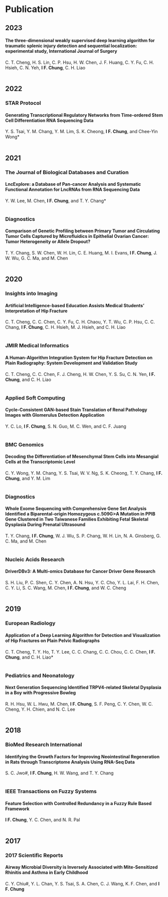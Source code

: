 # Publication
## 2023
#### The three-dimensional weakly supervised deep learning algorithm for traumatic splenic injury detection and sequential localization: experimental study, International Journal of Surgery
C. T. Cheng, H. S. Lin, C. P. Hsu, H. W. Chen, J. F. Huang, C. Y. Fu, C. H. Hsieh, C. N. Yeh, **I F. Chung**, C. H. Liao
<br>
<br>
## 2022
###     STAR Protocol
#### Generating Transcriptional Regulatory Networks from Time-ordered Stem Cell Differentiation RNA Sequencing Data
Y. S. Tsai, Y. M. Chang, Y. M. Lim, S. K. Cheong, **I F. Chung**, and Chee-Yin Wong*
<br>
<br>
## 2021
### The Journal of Biological Databases and Curation
#### LncExplore: a Database of Pan-cancer Analysis and Systematic Functional Annotation for LncRNAs from RNA Sequencing Data
Y. W. Lee, M. Chen, **I F. Chung**, and T. Y. Chang*
<br>
<br>
### Diagnostics
#### Comparison of Genetic Profiling between Primary Tumor and Circulating Tumor Cells Captured by Microfluidics in Epithelial Ovarian Cancer: Tumor Heterogeneity or Allele Dropout?
T. Y. Chang, S. W. Chen, W. H. Lin, C. E. Huang, M. I. Evans, **I F. Chung**, J. W. Wu, G. C. Ma, and M. Chen
<br>
<br>
## 2020
### Insights into Imaging
#### Artificial Intelligence-based Education Assists Medical Students’ Interpretation of Hip Fracture
C. T. Cheng, C. C. Chen, C. Y. Fu, C. H. Chaou, Y. T. Wu, C. P. Hsu, C. C. Chang, **I F. Chung**, C. H. Hsieh, M. J. Hsieh, and C. H. Liao
<br>
<br>
### JMIR Medical Informatics
#### A Human-Algorithm Integration System for Hip Fracture Detection on Plain Radiography: System Development and Validation Study
C. T. Cheng, C. C. Chen, F. J. Cheng, H. W. Chen, Y. S. Su, C. N. Yen, **I F. Chung**, and C. H. Liao
<br>
<br>
###  Applied Soft Computing
#### Cycle-Consistent GAN-based Stain Translation of Renal Pathology Images with Glomerulus Detection Application
Y. C. Lo, **I F. Chung**, S. N. Guo, M. C. Wen, and C. F. Juang
<br>
<br>
###  BMC Genomics
#### Decoding the Differentiation of Mesenchymal Stem Cells into Mesangial Cells at the Transcriptomic Level
C. Y. Wong, Y. M. Chang, Y. S. Tsai, W. V. Ng, S. K. Cheong, T. Y. Chang, **I F. Chung**, and Y. M. Lim
<br>
<br>
### Diagnostics
#### Whole Exome Sequencing with Comprehensive Gene Set Analysis Identified a Biparental-origin Homozygous c.509G>A Mutation in PPIB Gene Clustered in Two Taiwanese Families Exhibiting Fetal Skeletal Dysplasia During Prenatal Ultrasound
T. Y. Chang, **I F. Chung**, W. J. Wu, S. P. Chang, W. H. Lin, N. A. Ginsberg, G. C. Ma, and M. Chen
<br>
<br>
###  Nucleic Acids Research
#### DriverDBv3: A Multi-omics Database for Cancer Driver Gene Research
S. H. Liu, P. C. Shen, C. Y. Chen, A. N. Hsu, Y. C. Cho, Y. L. Lai, F. H. Chen, C. Y. Li, S. C. Wang, M. Chen, **I F. Chung**, and W. C. Cheng
<br>
<br>
## 2019
### European Radiology
#### Application of a Deep Learning Algorithm for Detection and Visualization of Hip Fractures on Plain Pelvic Radiographs
C. T. Cheng, T. Y. Ho, T. Y. Lee, C. C. Chang, C. C. Chou, C. C. Chen, **I F. Chung**, and C. H. Liao*
<br>
<br>
### Pediatrics and Neonatology
#### Next Generation Sequencing Identified TRPV4-related Skeletal Dysplasia in a Boy with Progressive Bowleg
R. H. Hsu, W. L. Hwu, M. Chen, **I F. Chung**, S. F. Peng, C. Y. Chen, W. C. Cheng, Y. H. Chien, and N. C. Lee
<br>
<br>
## 2018
### BioMed Research International
#### Identifying the Growth Factors for Improving Neointestinal Regeneration in Rats through Transcriptome Analysis Using RNA-Seq Data
S. C. Jwo#, **I F. Chung**, H. W. Wang, and T. Y. Chang
<br>
<br>
### IEEE Transactions on Fuzzy Systems
#### Feature Selection with Controlled Redundancy in a Fuzzy Rule Based Framework
**I F. Chung**, Y. C. Chen, and N. R. Pal
<br>
<br>
## 2017
### 2017 Scientific Reports
#### Airway Microbial Diversity is Inversely Associated with Mite-Sensitized Rhinitis and Asthma in Early Childhood
C. Y. Chiu#, Y. L. Chan, Y. S. Tsai, S. A. Chen, C. J. Wang, K. F. Chen, and **I F. Chung**






